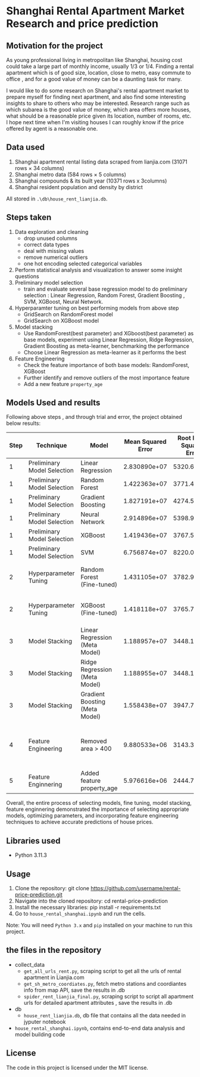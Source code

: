 
# Shanghai Rental Apartment Market Research and price prediction

##  Motivation for the project

As young professional living in metropolitan like Shanghai, housing cost could take a large part of monthly income, usually 1/3 or 1/4. Finding a rental apartment which is of good size, location, close to metro, easy commute to office , and for a good value of money can be a daunting task for many.  

I would like to do some research on Shanghai's rental apartment market to prepare myself for finding next apartment, and also find some interesting insights to share to others who may be interested. Research range such as which subarea is the good value of money, which area offers more houses, what should be a reasonable price given its location, number of rooms, etc. I hope next time when I'm visiting houses I can roughly know if the price offered by agent is a reasonable one.

## Data used 

1. Shanghai apartment rental listing data scraped from lianjia.com (31071 rows × 34 columns)
2. Shanghai metro data (584 rows × 5 columns)
3. Shanghai compounds & its built year (10371 rows x 3columns)
4. Shanghai resident population and density by district

All stored in `.\db\house_rent_lianjia.db`.  

## Steps taken
1. Data exploration and cleaning 
    - drop unused columns
    - correct data types
    - deal with missing values 
    - remove numerical outliers
    - one hot encoding selected categorical variables
2. Perform statistical analysis and visualization to answer some insight questions   
3. Preliminary model selection
    - train and evaluate several base regression model to do preliminary selection : Linear Regression, Random Forest, Gradient Boosting , SVM, XGBoost, Neural Network.
4. Hyperparamter tuning on best performing models from above step
    - GridSearch on RandomForest model
    - GridSearch on XGBoost model 
5. Model stacking 
    - Use RandomForest(best parameter) and XGboost(best parameter) as base models, experiment using  Linear Regression, Ridge Regression, Gradient Boosting as meta-learner, benchmarking the performance
    - Choose Linear Regression as meta-learner as it performs the best 
6. Feature Engineering
    - Check the feature importance of both base models: RandomForest, XGBoost
    - Further identify and remove outliers of the most importance feature
    - Add a new feature `property_age`

## Models Used and results 

Following above steps , and through trial and error, the project obtained below results:

| Step |       Technique        |              Model               | Mean Squared Error | Root Mean Squared Error | Mean Absolute Error | R-Squared |                      Comment                      |
|------|-----------------------|---------------------------------|--------------------|------------------------|---------------------|-----------|--------------------------------------------------|
|  1   | Preliminary Model Selection |      Linear Regression          |   2.830890e+07    |      5320.610995       |    2282.561717      | 0.605319  |                                                  |
|  1   | Preliminary Model Selection | Random Forest                   |   1.422363e+07    |      3771.422470       |    1392.152518      | 0.801695  |    Selected for step     2                                          |
|  1   | Preliminary Model Selection | Gradient Boosting               |   1.827191e+07    |      4274.565994       |    1619.775862      | 0.745254  |                                                  |
|  1   | Preliminary Model Selection | Neural Network                  |   2.914896e+07    |      5398.977928       |    2363.423756      | 0.593607  |                                                  |
|  1   | Preliminary Model Selection | XGBoost                         |   1.419436e+07    |      3767.540589       |    1416.981084      | 0.802103  |    Selected for step     2                                            |
|  1   | Preliminary Model Selection | SVM                             |   6.756874e+07    |      8220.020547       |    3277.116254      | 0.057961  |                                                  |
|  2   | Hyperparameter Tuning | Random Forest (Fine-tuned)     |   1.431105e+07    |      3782.995012       |    1389.606300      | 0.800476  |    Selected as base model for step 3                                              |
|  2   | Hyperparameter Tuning | XGBoost (Fine-tuned)           |   1.418118e+07    |      3765.790345       |    1422.060618      | 0.802287  |    Selected as base model for step 3                                            |
|  3   | Model Stacking       | Linear Regression (Meta Model)  |   1.188957e+07    |      3448.124931       |    1380.428049      | 0.811552  |    Selected as base model for step 4                                          |
|  3   | Model Stacking       | Ridge Regression (Meta Model)   |   1.188955e+07    |      3448.122744       |    1380.420325      | 0.811552  |                                                  |
|  3   | Model Stacking       | Gradient Boosting (Meta Model)  |   1.558438e+07    |      3947.705413       |    1414.866954      | 0.752990  |                                                  |
|  4   | Feature Engineering   | Removed area > 400             |   9.880533e+06    |      3143.331524       |    1361.709242      | 0.846688  | Outliers removal based on feature area_sqm > 400          |
|  5   | Feature Enginnering   | Added feature property_age     |   5.976616e+06    |      2444.711837       |    1143.796888      | 0.878396  | selected as final model                           |

Overall, the entire process of selecting models, fine tuning, model stacking, feature enginnering demonstrated the importance of selecting appropriate models, optimizing parameters, and incorporating feature engineering techniques to achieve accurate predictions of house prices.

## Libraries used 
- Python 3.11.3 

## Usage

1. Clone the repository: git clone https://github.com/username/rental-price-prediction.git
2. Navigate into the cloned repository: cd rental-price-prediction
3. Install the necessary libraries: pip install -r requirements.txt
4. Go to `house_rental_shanghai.ipynb` and run the cells.

Note: You will need `Python 3.x` and `pip` installed on your machine to run this project.

## the files in the repository 

- collect_data 
    - `get_all_urls_rent.py`, scraping script to get all the urls of rental apartment in Lianjia.com
    - `get_sh_metro_coordiates.py`, fetch metro stations and coordiantes info from map API, save the results in .db 
    - `spider_rent_lianjia_final.py`, scraping script to script all apartment urls for detailed apartment attributes , save the results in .db 
- db 
    - `house_rent_lianjia.db`, db file that contains all the data needed in jyputer notebook 
- `house_rental_shanghai.ipynb`, contains end-to-end data analysis and model building code  

## License
The code in this project is licensed under the MIT license.
